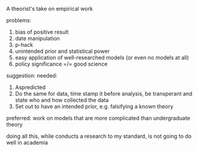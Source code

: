 A theorist's take on empirical work

problems:
1. bias of positive result
2. date manipulation
3. p-hack
4. unintended prior and statistical power
5. easy application of well-researched models (or even no models at all)
6. policy significance =/= good science

suggestion:
needed:
1. Aspredicted
2. Do the same for data, time stamp it before analysis, be transperant and state who and how collected the data
3. Set out to have an intended prior, e.g. falsifying a known theory

preferred:
work on models that are more complicated than undergraduate theory

doing all this, while conducts a research to my standard, is not going to do well in academia